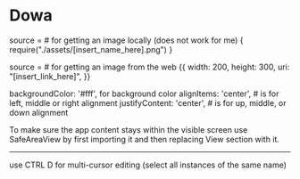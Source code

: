 # Dowa

source = # for getting an image locally (does not work for me)
      {
            require("./assets/[insert_name_here].png")
      } 

source = # for getting an image from the web
      {{
          width: 200,
          height: 300,
          uri: "[insert_link_here]",
      }}

backgroundColor: '#fff', for background color
alignItems: 'center', # is for left, middle or right alignment
justifyContent: 'center', # is for up, middle, or down alignment

To make sure the app content stays within the visible screen use SafeAreaView by first importing it and then replacing View section with it.

------------------------------------------------------------------------------------

use CTRL D for multi-cursor editing (select all instances of the same name)
